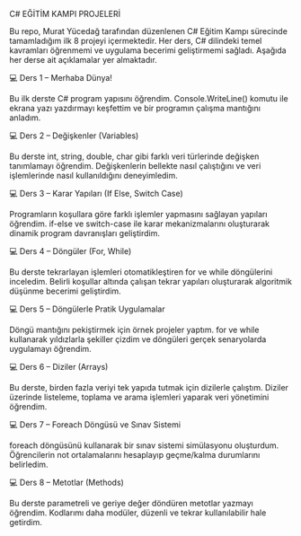 C# EĞİTİM KAMPI PROJELERİ

Bu repo, Murat Yücedağ tarafından düzenlenen C# Eğitim Kampı sürecinde tamamladığım ilk 8 projeyi içermektedir. Her ders, C# dilindeki temel kavramları öğrenmemi ve uygulama becerimi geliştirmemi sağladı. Aşağıda her derse ait açıklamalar yer almaktadır.

💻 Ders 1 – Merhaba Dünya!

Bu ilk derste C# program yapısını öğrendim. Console.WriteLine() komutu ile ekrana yazı yazdırmayı keşfettim ve bir programın çalışma mantığını anladım.

💻 Ders 2 – Değişkenler (Variables)

Bu derste int, string, double, char gibi farklı veri türlerinde değişken tanımlamayı öğrendim. Değişkenlerin bellekte nasıl çalıştığını ve veri işlemlerinde nasıl kullanıldığını deneyimledim.

💻 Ders 3 – Karar Yapıları (If Else, Switch Case)

Programların koşullara göre farklı işlemler yapmasını sağlayan yapıları öğrendim. if-else ve switch-case ile karar mekanizmalarını oluşturarak dinamik program davranışları geliştirdim.

💻 Ders 4 – Döngüler (For, While)

Bu derste tekrarlayan işlemleri otomatikleştiren for ve while döngülerini inceledim. Belirli koşullar altında çalışan tekrar yapıları oluşturarak algoritmik düşünme becerimi geliştirdim.

💻 Ders 5 – Döngülerle Pratik Uygulamalar

Döngü mantığını pekiştirmek için örnek projeler yaptım. for ve while kullanarak yıldızlarla şekiller çizdim ve döngüleri gerçek senaryolarda uygulamayı öğrendim.

💻 Ders 6 – Diziler (Arrays)

Bu derste, birden fazla veriyi tek yapıda tutmak için dizilerle çalıştım. Diziler üzerinde listeleme, toplama ve arama işlemleri yaparak veri yönetimini öğrendim.

💻 Ders 7 – Foreach Döngüsü ve Sınav Sistemi

foreach döngüsünü kullanarak bir sınav sistemi simülasyonu oluşturdum. Öğrencilerin not ortalamalarını hesaplayıp geçme/kalma durumlarını belirledim.

💻 Ders 8 – Metotlar (Methods)

Bu derste parametreli ve geriye değer döndüren metotlar yazmayı öğrendim. Kodlarımı daha modüler, düzenli ve tekrar kullanılabilir hale getirdim.

